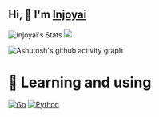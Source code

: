 
## Hi, 👋  I'm <a href="http://welcome.voup.cn">Injoyai</a>

<img src="https://github-readme-stats.vercel.app/api?username=injoyai&hide=issues&title_color=333&text_color=777" alt="Injoyai's Stats" >

<img src="https://github-readme-stats-two-theta-93.vercel.app/api/top-langs/?username=injoyai&theme=gray&layout=compact&langs_count=10" />
 
![Ashutosh's github activity graph](https://github-readme-activity-graph.vercel.app/graph?username=injoyai&theme=react-dark)
 
# 🌱 Learning and using
[![Go](https://img.shields.io/badge/go-%2300ADD8.svg?style=for-the-badge&logo=go&logoColor=white)](https://go.dev/)
[![Python](https://img.shields.io/badge/python-3670A0?style=for-the-badge&logo=python&logoColor=ffdd54)](https://www.python.org/)




